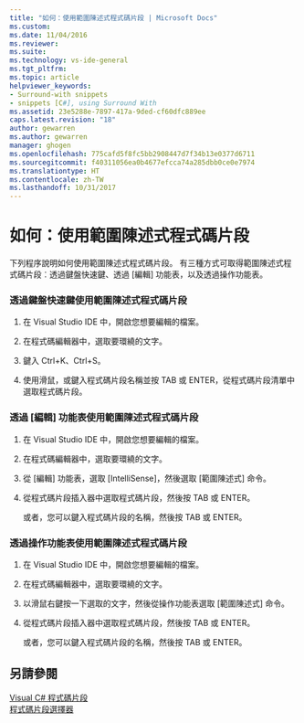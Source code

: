 ```yaml
---
title: "如何：使用範圍陳述式程式碼片段 | Microsoft Docs"
ms.custom: 
ms.date: 11/04/2016
ms.reviewer: 
ms.suite: 
ms.technology: vs-ide-general
ms.tgt_pltfrm: 
ms.topic: article
helpviewer_keywords:
- Surround-with snippets
- snippets [C#], using Surround With
ms.assetid: 23e5288e-7897-417a-9ded-cf60dfc889ee
caps.latest.revision: "18"
author: gewarren
ms.author: gewarren
manager: ghogen
ms.openlocfilehash: 775cafd5f8fc5bb2908447d7f34b13e0377d6711
ms.sourcegitcommit: f40311056ea0b4677efcca74a285dbb0ce0e7974
ms.translationtype: HT
ms.contentlocale: zh-TW
ms.lasthandoff: 10/31/2017
---
```

# <a name="how-to-use-surround-with-code-snippets"></a>如何：使用範圍陳述式程式碼片段
下列程序說明如何使用範圍陳述式程式碼片段。 有三種方式可取得範圍陳述式程式碼片段︰透過鍵盤快速鍵、透過 [編輯] 功能表，以及透過操作功能表。  
  
### <a name="to-use-surround-with-code-snippets-through-keyboard-shortcut"></a>透過鍵盤快速鍵使用範圍陳述式程式碼片段  
  
1.  在 Visual Studio IDE 中，開啟您想要編輯的檔案。  
  
2.  在程式碼編輯器中，選取要環繞的文字。  
  
3.  鍵入 Ctrl+K、Ctrl+S。  
  
4.  使用滑鼠，或鍵入程式碼片段名稱並按 TAB 或 ENTER，從程式碼片段清單中選取程式碼片段。  
  
### <a name="to-use-surround-with-code-snippets-through-the-edit-menu"></a>透過 [編輯] 功能表使用範圍陳述式程式碼片段  
  
1.  在 Visual Studio IDE 中，開啟您想要編輯的檔案。  
  
2.  在程式碼編輯器中，選取要環繞的文字。  
  
3.  從 [編輯] 功能表，選取 [IntelliSense]，然後選取 [範圍陳述式] 命令。  
  
4.  從程式碼片段插入器中選取程式碼片段，然後按 TAB 或 ENTER。  
  
     或者，您可以鍵入程式碼片段的名稱，然後按 TAB 或 ENTER。  
  
### <a name="to-use-surround-with-code-snippets-through-the-context-menu"></a>透過操作功能表使用範圍陳述式程式碼片段  
  
1.  在 Visual Studio IDE 中，開啟您想要編輯的檔案。  
  
2.  在程式碼編輯器中，選取要環繞的文字。  
  
3.  以滑鼠右鍵按一下選取的文字，然後從操作功能表選取 [範圍陳述式] 命令。  
  
4.  從程式碼片段插入器中選取程式碼片段，然後按 TAB 或 ENTER。  
  
     或者，您可以鍵入程式碼片段的名稱，然後按 TAB 或 ENTER。  
  
## <a name="see-also"></a>另請參閱  
 [Visual C# 程式碼片段](../ide/visual-csharp-code-snippets.md)   
 [程式碼片段選擇器](../ide/reference/code-snippet-picker.md)